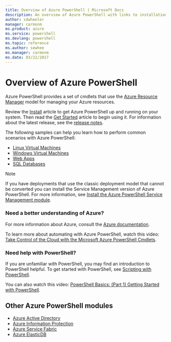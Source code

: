 ```yaml
---
title: Overview of Azure PowerShell | Microsoft Docs
description: An overview of Azure PowerShell with links to installation and configuration.
author: sdwheeler
manager: carmonm
ms.product: azure
ms.service: powershell
ms.devlang: powershell
ms.topic: reference
ms.author: sewhee
ms.manager: carmonm
ms.date: 03/22/2017
---
```


# Overview of Azure PowerShell

Azure PowerShell provides a set of cmdlets that use the
[Azure Resource Manager](/azure/azure-resource-manager/resource-group-overview) model for managing
your Azure resources.

Review the [Install](install-azurerm-ps.md) article to get Azure PowerShell up and running on your
system. Then read the [Get Started](get-started-azureps.md) article to begin using it. For information about the latest
release, see the [release notes](release-notes-azureps.md).

The following samples can help you learn how to perform common scenarios with Azure PowerShell:

* [Linux Virtual Machines](https://docs.microsoft.com/azure/virtual-machines/virtual-machines-linux-powershell-samples?toc=%2fpowershell%2fazure%%2ftoc.json)
* [Windows Virtual Machines](https://docs.microsoft.com/azure/virtual-machines/virtual-machines-windows-powershell-samples?toc=%2fpowershell%2fazure%%2ftoc.json)
* [Web Apps](https://docs.microsoft.com/azure/app-service-web/app-service-powershell-samples?toc=%2fpowershell%2fazure%%2ftoc.json)
* [SQL Databases](https://docs.microsoft.com/azure/sql-database/sql-database-powershell-samples?toc=%2fpowershell%2fazure%%2ftoc.json)

> [!NOTE]
> If you have deployments that use the classic deployment model that cannot be converted you can
install the Service Management version of Azure PowerShell. For more information, see
[Install the Azure PowerShell Service Management module](install-azure-ps.md).

### Need a better understanding of Azure?

For more information about Azure, consult the [Azure documentation](https://docs.microsoft.com/azure/).

To learn more about automating with Azure PowerShell, watch this video:
[Take Control of the Cloud with the Microsoft Azure PowerShell Cmdlets](https://channel9.msdn.com/Events/TechEd/NorthAmerica/2013/WAD-B305#fbid=).

### Need help with PowerShell?

If you are unfamiliar with PowerShell, you may find an introduction to PowerShell helpful. To get
started with PowerShell, see
[Scripting with PowerShell](https://technet.microsoft.com/library/bb978526.aspx).

You can also watch this video:
[PowerShell Basics: (Part 1) Getting Started with PowerShell](https://channel9.msdn.com/Blogs/Taste-of-Premier/PowerShellBasicsPart1).

## Other Azure PowerShell modules

* [Azure Active Directory](/azps-concepts/azuread)
* [Azure Information Protection](/azps-concepts/azureinfoprotection)
* [Azure Service Fabric](/azps-concepts/servicefabric)
* [Azure ElasticDB](/azps-concepts/elasticdb)

